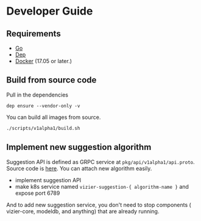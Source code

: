 # Developer Guide

## Requirements

- [Go](https://golang.org/)
- [Dep](https://golang.github.io/dep/)
- [Docker](https://docs.docker.com/) (17.05 or later.)

## Build from source code

Pull in the dependencies

```
dep ensure --vendor-only -v
```

You can build all images from source.

```bash
./scripts/v1alpha1/build.sh
```

## Implement new suggestion algorithm

Suggestion API is defined as GRPC service at `pkg/api/v1alpha1/api.proto`. Source code is [here](https://github.com/kubeflow/katib/blob/master/pkg/api/v1alpha1/api.proto). You can attach new algorithm easily.

- implement suggestion API
- make k8s service named `vizier-suggestion-{ algorithm-name }` and expose port 6789

And to add new suggestion service, you don't need to stop components ( vizier-core, modeldb, and anything) that are already running.
